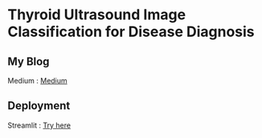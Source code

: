 # Thyroid Ultrasound Image Classification for Disease Diagnosis
## My Blog
Medium : [Medium](https://medium.com/@bunyaphon536/e26591bd1b82)
## Deployment
Streamlit : [Try here](https://thytra.streamlit.app/)